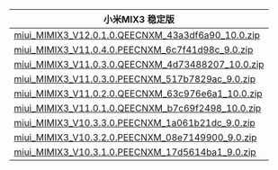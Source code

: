 | 小米MIX3  稳定版    |
| ---- |
| [miui_MIMIX3_V12.0.1.0.QEECNXM_43a3df6a90_10.0.zip](https://hugeota.d.miui.com/V12.0.1.0.QEECNXM/miui_MIMIX3_V12.0.1.0.QEECNXM_43a3df6a90_10.0.zip)    |
| [miui_MIMIX3_V11.0.4.0.PEECNXM_6c7f41d98c_9.0.zip](https://hugeota.d.miui.com/V11.0.4.0.PEECNXM/miui_MIMIX3_V11.0.4.0.PEECNXM_6c7f41d98c_9.0.zip)    |
| [miui_MIMIX3_V11.0.3.0.QEECNXM_4d73488207_10.0.zip](https://hugeota.d.miui.com/V11.0.3.0.QEECNXM/miui_MIMIX3_V11.0.3.0.QEECNXM_4d73488207_10.0.zip)    |
| [miui_MIMIX3_V11.0.3.0.PEECNXM_517b7829ac_9.0.zip](https://hugeota.d.miui.com/V11.0.3.0.PEECNXM/miui_MIMIX3_V11.0.3.0.PEECNXM_517b7829ac_9.0.zip)    |
| [miui_MIMIX3_V11.0.2.0.QEECNXM_63c976e6a1_10.0.zip](https://hugeota.d.miui.com/V11.0.2.0.QEECNXM/miui_MIMIX3_V11.0.2.0.QEECNXM_63c976e6a1_10.0.zip)    |
| [miui_MIMIX3_V11.0.1.0.QEECNXM_b7c69f2498_10.0.zip](https://hugeota.d.miui.com/V11.0.1.0.QEECNXM/miui_MIMIX3_V11.0.1.0.QEECNXM_b7c69f2498_10.0.zip)    |
| [miui_MIMIX3_V10.3.3.0.PEECNXM_1a061b21dc_9.0.zip](https://hugeota.d.miui.com/V10.3.3.0.PEECNXM/miui_MIMIX3_V10.3.3.0.PEECNXM_1a061b21dc_9.0.zip)    |
| [miui_MIMIX3_V10.3.2.0.PEECNXM_08e7149900_9.0.zip](https://hugeota.d.miui.com/V10.3.2.0.PEECNXM/miui_MIMIX3_V10.3.2.0.PEECNXM_08e7149900_9.0.zip)    |
| [miui_MIMIX3_V10.3.1.0.PEECNXM_17d5614ba1_9.0.zip](https://hugeota.d.miui.com/V10.3.1.0.PEECNXM/miui_MIMIX3_V10.3.1.0.PEECNXM_17d5614ba1_9.0.zip)    |
